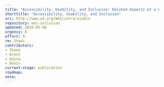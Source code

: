```yaml
---
title: "Accessibility, Usability, and Inclusion: Related Aspects of a Web for All"
shorttitle: "Accessibility, Usability, and Inclusion"
uri: http://www.w3.org/WAI/intro/usable
repository: wai-inclusion
updated: 2016-05-06
urgency: 0
effort: 0
rm: Shadi
contributors:
- Shawn
- Brent
- Adina
- Denis
current-stage: publication
roadmap:
note:
---
```

